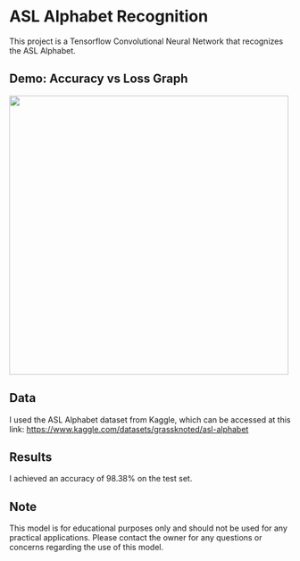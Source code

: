 # ASL Alphabet Recognition

This project is a Tensorflow Convolutional Neural Network that recognizes the ASL Alphabet.

## Demo: Accuracy vs Loss Graph

<img src="http://g.recordit.co/LTywlMGiRQ.gif" width=500 >

## Data


I used the ASL Alphabet dataset from Kaggle, which can be accessed at this link: https://www.kaggle.com/datasets/grassknoted/asl-alphabet

## Results

I achieved an accuracy of 98.38% on the test set.

## Note

This model is for educational purposes only and should not be used for any practical applications. Please contact the owner for any questions or concerns regarding the use of this model.

